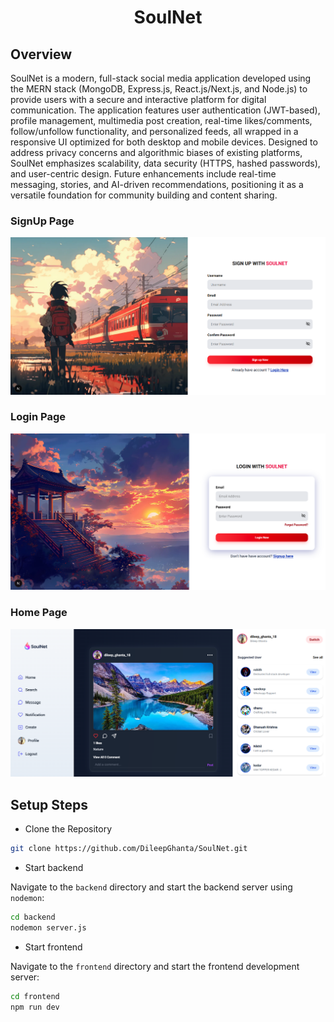 
<h1 align="center">SoulNet</h1>

## Overview
SoulNet is a modern, full-stack social media application developed using the MERN stack (MongoDB, Express.js, React.js/Next.js, and Node.js) to provide users with a secure and interactive platform for digital communication. The application features user authentication (JWT-based), profile management, multimedia post creation, real-time likes/comments, follow/unfollow functionality, and personalized feeds, all wrapped in a responsive UI optimized for both desktop and mobile devices. Designed to address privacy concerns and algorithmic biases of existing platforms, SoulNet emphasizes scalability, data security (HTTPS, hashed passwords), and user-centric design. Future enhancements include real-time messaging, stories, and AI-driven recommendations, positioning it as a versatile foundation for community building and content sharing.

### SignUp Page
![image](./UI/SignUp.png) 

### Login Page
![image](./UI/Login.png) 

### Home Page
![image](./UI/Home.png) 

## Setup Steps

- Clone the Repository

```bash
git clone https://github.com/DileepGhanta/SoulNet.git
```

- Start backend

Navigate to the `backend` directory and start the backend server using `nodemon`:

```bash
cd backend
nodemon server.js
```

- Start frontend

Navigate to the `frontend` directory and start the frontend development server:

```bash
cd frontend
npm run dev
```


